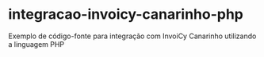 # integracao-invoicy-canarinho-php
Exemplo de código-fonte para integração com InvoiCy Canarinho utilizando a linguagem PHP
